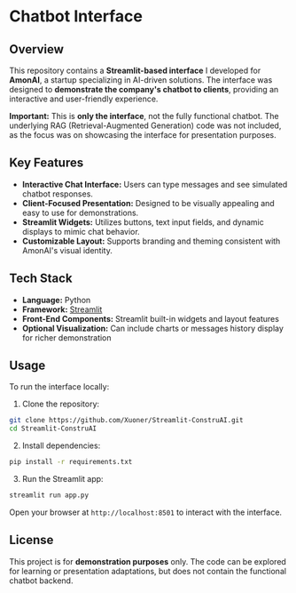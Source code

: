 # Chatbot Interface

## Overview

This repository contains a **Streamlit-based interface** I developed for **AmonAI**, a startup specializing in AI-driven solutions. The interface was designed to **demonstrate the company's chatbot to clients**, providing an interactive and user-friendly experience.

**Important:** This is **only the interface**, not the fully functional chatbot. The underlying RAG (Retrieval-Augmented Generation) code was not included, as the focus was on showcasing the interface for presentation purposes.

## Key Features

* **Interactive Chat Interface:** Users can type messages and see simulated chatbot responses.
* **Client-Focused Presentation:** Designed to be visually appealing and easy to use for demonstrations.
* **Streamlit Widgets:** Utilizes buttons, text input fields, and dynamic displays to mimic chat behavior.
* **Customizable Layout:** Supports branding and theming consistent with AmonAI's visual identity.

## Tech Stack

* **Language:** Python
* **Framework:** [Streamlit](https://streamlit.io/)
* **Front-End Components:** Streamlit built-in widgets and layout features
* **Optional Visualization:** Can include charts or messages history display for richer demonstration

## Usage

To run the interface locally:

1. Clone the repository:

```bash
git clone https://github.com/Xuoner/Streamlit-ConstruAI.git
cd Streamlit-ConstruAI
```

2. Install dependencies:

```bash
pip install -r requirements.txt
```

3. Run the Streamlit app:

```bash
streamlit run app.py
```

Open your browser at `http://localhost:8501` to interact with the interface.


## License

This project is for **demonstration purposes** only. The code can be explored for learning or presentation adaptations, but does not contain the functional chatbot backend.
